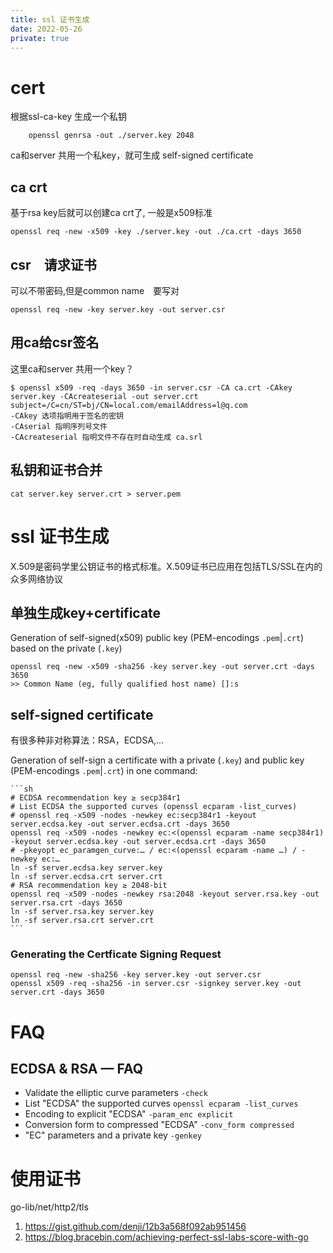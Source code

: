 ```yaml
---
title: ssl 证书生成
date: 2022-05-26
private: true
---
```

# cert
根据ssl-ca-key 生成一个私钥

        openssl genrsa -out ./server.key 2048

ca和server 共用一个私key，就可生成 self-signed certificate


## ca crt
基于rsa key后就可以创建ca crt了, 一般是x509标准

    openssl req -new -x509 -key ./server.key -out ./ca.crt -days 3650

## csr　请求证书
可以不带密码,但是common name　要写对

    openssl req -new -key server.key -out server.csr

## 用ca给csr签名
这里ca和server 共用一个key？

    $ openssl x509 -req -days 3650 -in server.csr -CA ca.crt -CAkey server.key -CAcreateserial -out server.crt
    subject=/C=cn/ST=bj/CN=local.com/emailAddress=l@q.com
    -CAkey 选项指明用于签名的密钥
    -CAserial 指明序列号文件
    -CAcreateserial 指明文件不存在时自动生成 ca.srl

## 私钥和证书合并
    cat server.key server.crt > server.pem

# ssl 证书生成
X.509是密码学里公钥证书的格式标准。X.509证书已应用在包括TLS/SSL在内的众多网络协议


## 单独生成key+certificate
Generation of self-signed(x509) public key (PEM-encodings `.pem`|`.crt`) based on the private (`.key`)

    openssl req -new -x509 -sha256 -key server.key -out server.crt -days 3650
    >> Common Name (eg, fully qualified host name) []:s

## self-signed certificate
有很多种非对称算法：RSA，ECDSA,...

Generation of self-sign a certificate with a private (`.key`) and public key (PEM-encodings `.pem`|`.crt`) in one command:

    ```sh
    # ECDSA recommendation key ≥ secp384r1
    # List ECDSA the supported curves (openssl ecparam -list_curves)
    # openssl req -x509 -nodes -newkey ec:secp384r1 -keyout server.ecdsa.key -out server.ecdsa.crt -days 3650
    openssl req -x509 -nodes -newkey ec:<(openssl ecparam -name secp384r1) -keyout server.ecdsa.key -out server.ecdsa.crt -days 3650
    # -pkeyopt ec_paramgen_curve:… / ec:<(openssl ecparam -name …) / -newkey ec:…
    ln -sf server.ecdsa.key server.key
    ln -sf server.ecdsa.crt server.crt
    # RSA recommendation key ≥ 2048-bit
    openssl req -x509 -nodes -newkey rsa:2048 -keyout server.rsa.key -out server.rsa.crt -days 3650
    ln -sf server.rsa.key server.key
    ln -sf server.rsa.crt server.crt
    ```


### Generating the Certficate Signing Request

    openssl req -new -sha256 -key server.key -out server.csr
    openssl x509 -req -sha256 -in server.csr -signkey server.key -out server.crt -days 3650

# FAQ
## ECDSA & RSA — FAQ
* Validate the elliptic curve parameters `-check`
* List "ECDSA" the supported curves `openssl ecparam -list_curves`
* Encoding to explicit "ECDSA" `-param_enc explicit`
* Conversion form to compressed "ECDSA" `-conv_form compressed`
* "EC" parameters and a private key `-genkey`

# 使用证书
go-lib/net/http2/tls
1. https://gist.github.com/denji/12b3a568f092ab951456
1. https://blog.bracebin.com/achieving-perfect-ssl-labs-score-with-go
